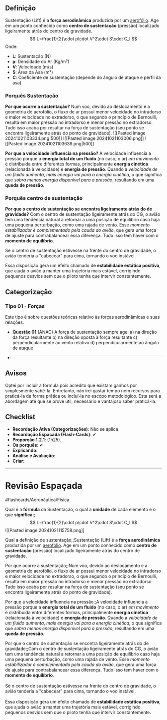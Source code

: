 ## Definição
Sustentação (Lift) é a **força aerodinâmica** produzida por um [aerofólio](https://www2.anac.gov.br/anacpedia/por_ing/tr428.htm#:~:text=Corpo%20de%20formato%20aerodin%C3%A2mico%20capaz,aerodin%C3%A2mica%20quando%20atravessa%20o%20ar.). Age em um ponto conhecido como **centro de sustentação** (pressão) localizado ligeiramente atrás do centro de gravidade.
$$
L=\frac{1}{2}\cdot p\cdot V^2\cdot S\cdot C_l
$$
Onde:
- **L**: Sustentação (N)
- **p**: Densidade do Ar (Kg/m³)
- **V**: Velocidade (m/s)
- **S**: Área da Asa (m²)
- **C**: Coeficiente de sustentação (depende do ângulo de ataque e perfil da asa)
### Porquês Sustentação
**Por que ocorre a sustentação?**
Num voo, devido ao deslocamento e a geometria do aerofólio, o fluxo de ar possui menor velocidade no intradorso e maior velocidade no extradorso, o que segundo o princípio de Bernoulli, resulta em maior pressão no intradorso e menor pressão no extradorso. Tudo isso acaba por resultar na força de sustentação (seu ponto se encontra ligeiramente atrás do ponto de gravidade).
![[Pasted image 20241021103334.png|500]]
![[Pasted image 20241021103006.png]]
![[Pasted image 20241021103639.png|500]]

**Por que a velocidade influencia na pressão?**
A velocidade influencia a pressão porque a **energia total de um fluido** (no caso, o ar) *em movimento* é distribuída entre diferentes formas, principalmente **energia cinética** (relacionada à velocidade) e **energia de pressão**. Quando a *velocidade de um fluido aumenta*, *mais energia vai para a energia cinética*, o que significa que *sobra menos energia disponível para a pressão*, resultando em uma **queda de pressão**.

### Porquês centro de sustentação
**Por que o centro de sustentação se encontra ligeiramente atrás do de gravidade?**
Com o centro de sustentação ligeiramente atrás do CG, o avião tem uma tendência natural a retornar a uma posição de equilíbrio caso haja uma pequena perturbação, como uma rajada de vento. Esse *momento estabilizador é complementado pela cauda do avião*, que gera uma força de ajuste para contrabalancear essa diferença. Tudo isso tem haver com o **momento de equilíbrio**.

Se o centro de sustentação estivesse na frente do centro de gravidade, o avião tenderia a "cabecear" para cima, tornando o voo instável.

Essa disposição gera um efeito chamado de **estabilidade estática positiva**, que ajuda o avião a manter uma trajetória mais estável, corrigindo pequenos desvios sem que o piloto tenha que intervir constantemente.

## Categorização
### Tipo 01 - Forças
Este tipo é sobre questões teóricas relativo às forças aerodinâmicas e suas relações.
- **Questão 01**
  (ANAC) A força de sustentação sempre age:
  a) na direção da força resultante
  b) na direção oposta à força resultante
  c) perpendicularmente ao vento relativo
  d) perpendicularmente ao ângulo de ataque
- ****

## Avisos
Optei por incluir a fórmula pois acredito que existam ganhos por simplesmente sabê-la. Entretanto, não irei gastar tempo nem recursos para praticá-la de forma prática ou incluí-la no escopo metodológico. 
Esta será a abordagem até que se prove útil, necessário e vantajoso saber praticá-la. 
## Checklist
- **Recordação Ativa (Categorizações)**: Não se aplica
- **Recordação Espaçada (Flash-Cards)**: ✔
- **Proporção 1.2.1**: (1h25).
- **Os porquês**: ✔
- **Explicando**: 
- **Análise e Avaliação**: 
- **Criar**: 

---
# Revisão Espaçada
#flashcards/Aeronáutica/Física

Qual é a **fórmula** da Sustentação, o qual a **unidade** de cada elemento e o que **significa**;;$$ L=\frac{1}{2}\cdot p\cdot V^2\cdot S\cdot C_l $$![[Pasted image 20241021115758.png]]
<!--SR:!2024-10-29,1,190-->

Qual a definição de sustentação;;Sustentação (Lift) é a **força aerodinâmica** produzida por um [aerofólio](https://www2.anac.gov.br/anacpedia/por_ing/tr428.htm#:~:text=Corpo%20de%20formato%20aerodin%C3%A2mico%20capaz,aerodin%C3%A2mica%20quando%20atravessa%20o%20ar.). Age em um ponto conhecido como **centro de sustentação** (pressão) localizado ligeiramente atrás do centro de gravidade.
<!--SR:!2024-10-30,2,250-->

Por que ocorre a sustentação;;Num voo, devido ao deslocamento e a geometria do aerofólio, o fluxo de ar possui menor velocidade no intradorso e maior velocidade no extradorso, o que segundo o princípio de Bernoulli, resulta em maior pressão no intradorso e menor pressão no extradorso. Tudo isso acaba por resultar na força de sustentação (seu ponto se encontra ligeiramente atrás do ponto de gravidade).
<!--SR:!2024-11-12,15,290-->

Por que a velocidade influencia na pressão;;A velocidade influencia a pressão porque a **energia total de um fluido** (no caso, o ar) *em movimento* é distribuída entre diferentes formas, principalmente **energia cinética** (relacionada à velocidade) e **energia de pressão**. Quando a *velocidade de um fluido aumenta*, *mais energia vai para a energia cinética*, o que significa que *sobra menos energia disponível para a pressão*, resultando em uma **queda de pressão**.
<!--SR:!2024-11-08,11,270-->

Por que o centro de sustentação se encontra ligeiramente atrás do de gravidade;;Com o centro de sustentação ligeiramente atrás do CG, o avião tem uma tendência natural a retornar a uma posição de equilíbrio caso haja uma pequena perturbação, como uma rajada de vento. Esse *momento estabilizador é complementado pela cauda do avião*, que gera uma força de ajuste para contrabalancear essa diferença. Tudo isso tem haver com o **momento de equilíbrio**. <br><br>Se o centro de sustentação estivesse na frente do centro de gravidade, o avião tenderia a "cabecear" para cima, tornando o voo instável. <br><br>Essa disposição gera um efeito chamado de **estabilidade estática positiva**, que ajuda o avião a manter uma trajetória mais estável, corrigindo pequenos desvios sem que o piloto tenha que intervir constantemente.
<!--SR:!2024-10-30,2,210-->